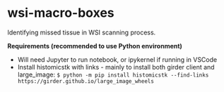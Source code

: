 # wsi-macro-boxes
Identifying missed tissue in WSI scanning process.

**Requirements (recommended to use Python environment)**
* Will need Jupyter to run notebook, or ipykernel if running in VSCode
* Install histomicstk with links - mainly to install both girder client and large_image: ```$ python -m pip install histomicstk --find-links https://girder.github.io/large_image_wheels```